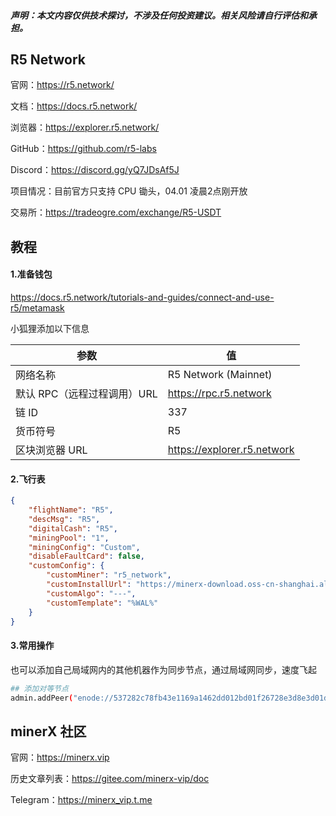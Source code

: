 

##### **声明**：本文内容仅供技术探讨，不涉及任何投资建议。相关风险请自行评估和承担。



## R5 Network

官网：https://r5.network/

文档：https://docs.r5.network/

浏览器：https://explorer.r5.network/

GitHub：https://github.com/r5-labs

Discord：https://discord.gg/yQ7JDsAf5J

项目情况：目前官方只支持 CPU 锄头，04.01 凌晨2点刚开放



交易所：https://tradeogre.com/exchange/R5-USDT



## 教程

#### 1.准备钱包

https://docs.r5.network/tutorials-and-guides/connect-and-use-r5/metamask

小狐狸添加以下信息

| 参数                        | 值                          |
| --------------------------- | --------------------------- |
| 网络名称                    | R5 Network (Mainnet)        |
| 默认 RPC（远程过程调用）URL | https://rpc.r5.network      |
| 链 ID                       | 337                         |
| 货币符号                    | R5                          |
| 区块浏览器 URL              | https://explorer.r5.network |



#### 2.飞行表

```json
{
    "flightName": "R5",
    "descMsg": "R5",
    "digitalCash": "R5",
    "miningPool": "1",
    "miningConfig": "Custom",
    "disableFaultCard": false,
    "customConfig": {
        "customMiner": "r5_network",
        "customInstallUrl": "https://minerx-download.oss-cn-shanghai.aliyuncs.com/r5/r5_network-1.02.2.tar.gz",
        "customAlgo": "---",
        "customTemplate": "%WAL%"
    }
}
```



#### 3.常用操作

也可以添加自己局域网内的其他机器作为同步节点，通过局域网同步，速度飞起

```sh
## 添加对等节点
admin.addPeer("enode://537282c78fb43e1169a1462dd012bd01f26728e3d8e3d01d15e4022edd4937b709e5fe2b23904989c61550093526e1b5e68add5832f69dbee896ca43bff549ed@194.164.169.221:30337")
```



## minerX 社区

官网：https://minerx.vip

历史文章列表：https://gitee.com/minerx-vip/doc

Telegram：https://minerx_vip.t.me


